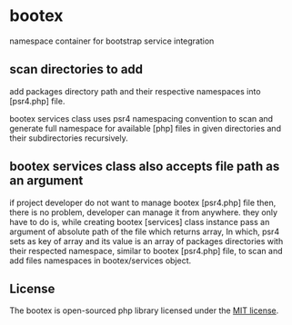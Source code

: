 # bootex

namespace container for bootstrap service integration

## scan directories to add 

add packages directory path and their respective namespaces into [psr4.php] file.

bootex services class uses psr4 namespacing convention to scan and generate full namespace for available [php] files in given directories and their subdirectories recursively.

## bootex services class also accepts file path as an argument

if project developer do not want to manage bootex [psr4.php] file then, there is no problem, developer can manage it from anywhere. they only have to do is, while creating bootex [services] class instance pass an argument of absolute path of the file which returns array, In which, psr4 sets as key of array and its value is an array of packages directories with their respected namespace, similar to bootex [psr4.php] file, to scan and add files namespaces in bootex/services object.

## License

The bootex is open-sourced php library licensed under the [MIT license](http://opensource.org/licenses/MIT).
